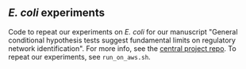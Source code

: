 ## *E. coli* experiments

Code to repeat our experiments on *E. coli* for our manuscript "General conditional hypothesis tests suggest fundamental limits on regulatory network identification". For more info, see the [central project repo](https://github.com/ekernf01/transcriptome_knockoffs/blob/main/README.md). To repeat our experiments, see `run_on_aws.sh`. 